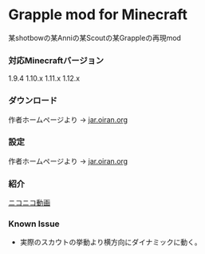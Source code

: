 # Grapple mod for Minecraft
某shotbowの某Anniの某Scoutの某Grappleの再現mod

### 対応Minecraftバージョン
1.9.4
1.10.x
1.11.x
1.12.x

### ダウンロード
作者ホームページより -> [jar.oiran.org](http://jar.oiran.org/g/)

### 設定
作者ホームページより -> [jar.oiran.org](http://jar.oiran.org/g/#c)

### 紹介
[ニコニコ動画](http://www.nicovideo.jp/watch/sm31956875)

### Known Issue
* 実際のスカウトの挙動より横方向にダイナミックに動く。
